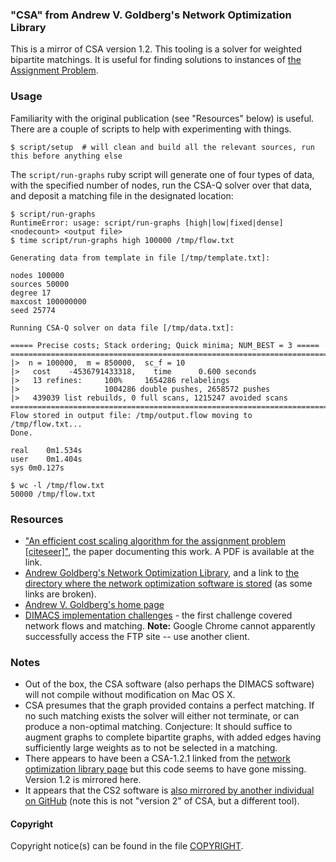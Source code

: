 ### "CSA" from Andrew V. Goldberg's Network Optimization Library

This is a mirror of CSA version 1.2. This tooling is a solver for weighted bipartite matchings. It is useful for finding solutions to instances of [the Assignment Problem](https://en.wikipedia.org/wiki/Assignment_problem).

### Usage

Familiarity with the original publication (see "Resources" below) is useful. There are a couple of scripts to help with experimenting with things.

```
$ script/setup  # will clean and build all the relevant sources, run this before anything else
```

The `script/run-graphs` ruby script will generate one of four types of data, with the specified number of nodes, run the CSA-Q solver over that data, and deposit a matching file in the designated location:

```
$ script/run-graphs
RuntimeError: usage: script/run-graphs [high|low|fixed|dense] <nodecount> <output file>
$ time script/run-graphs high 100000 /tmp/flow.txt

Generating data from template in file [/tmp/template.txt]:

nodes 100000
sources 50000
degree 17
maxcost 100000000
seed 25774

Running CSA-Q solver on data file [/tmp/data.txt]:

===== Precise costs; Stack ordering; Quick minima; NUM_BEST = 3 =====
==========================================================================
|>  n = 100000,  m = 850000,  sc_f = 10
|>   cost    -4536791433318,    time      0.600 seconds
|>   13 refines:     100%     1654286 relabelings
|>                   1004286 double pushes, 2658572 pushes
|>   439039 list rebuilds, 0 full scans, 1215247 avoided scans
==========================================================================
Flow stored in output file: /tmp/output.flow moving to /tmp/flow.txt...
Done.

real	0m1.534s
user	0m1.404s
sys	0m0.127s

$ wc -l /tmp/flow.txt
50000 /tmp/flow.txt
```

### Resources

 - ["An efficient cost scaling algorithm for the assignment problem [citeseer]"](http://citeseerx.ist.psu.edu/viewdoc/summary?doi=10.1.1.228.3430), the paper documenting this work. A PDF is available at the link.
 - [Andrew Goldberg's Network Optimization Library](http://www.avglab.com/andrew/soft.html), and a link to [the directory where the network optimization software is stored](http://www.avglab.com/andrew/soft/) (as some links are broken).
 - [Andrew V. Goldberg's home page](http://www.avglab.com/andrew/)
 - [DIMACS implementation challenges](http://dimacs.rutgers.edu/Challenges/) - the first challenge covered network flows and matching. **Note:** Google Chrome cannot apparently successfully access the FTP site -- use another client.

### Notes

 - Out of the box, the CSA software (also perhaps the DIMACS software) will not compile without modification on Mac OS X.
 - CSA presumes that the graph provided contains a perfect matching. If no such matching exists the solver will either not terminate, or can produce a non-optimal matching. Conjecture: It should suffice to augment graphs to complete bipartite graphs, with added edges having sufficiently large weights as to not be selected in a matching.
 - There appears to have been a CSA-1.2.1 linked from the [network optimization library page](http://www.avglab.com/andrew/soft.html) but this code seems to have gone missing. Version 1.2 is mirrored here.
 - It appears that the CS2 software is [also mirrored by another individual on GitHub](https://github.com/iveney/cs2) (note this is not "version 2" of CSA, but a different tool).

#### Copyright

Copyright notice(s) can be found in the file [COPYRIGHT](COPYRIGHT.md).
